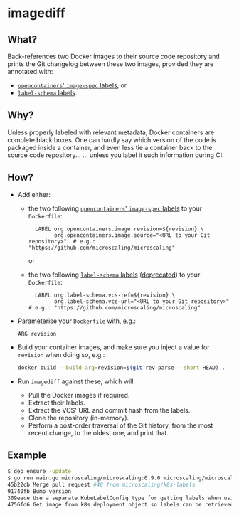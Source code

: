 # imagediff

## What?

Back-references two Docker images to their source code repository and prints the Git changelog between these two images, provided they are annotated with:

- [`opencontainers`' `image-spec` labels](https://github.com/opencontainers/image-spec/blob/master/annotations.md#pre-defined-annotation-keys), or
- [`label-schema` labels](https://microbadger.com/labels).

## Why?

Unless properly labeled with relevant metadata, Docker containers are complete black boxes.
One can hardly say which version of the code is packaged inside a container, and even less tie a container back to the source code repository...
... unless you label it such information during CI.

## How?

- Add either:

  - the two following [`opencontainers`' `image-spec` labels](https://github.com/opencontainers/image-spec/blob/master/annotations.md#pre-defined-annotation-keys) to your `Dockerfile`:

    ```
      LABEL org.opencontainers.image.revision=${revision} \
            org.opencontainers.image.source="<URL to your Git repository>"  # e.g.: "https://github.com/microscaling/microscaling"
    ```

    or

  - the two following [`label-schema` labels](https://microbadger.com/labels) ([deprecated](https://github.com/opencontainers/image-spec/blob/master/annotations.md#back-compatibility-with-label-schema)) to your `Dockerfile`:

    ```
      LABEL org.label-schema.vcs-ref=${revision} \
            org.label-schema.vcs-url="<URL to your Git repository>"  # e.g.: "https://github.com/microscaling/microscaling"
    ```

- Parameterise your `Dockerfile` with, e.g.:

  ```
  ARG revision
  ```

- Build your container images, and make sure you inject a value for `revision` when doing so, e.g.:

  ```bash
  docker build --build-arg=revision=$(git rev-parse --short HEAD) .
  ```

- Run `imagediff` against these, which will:

    - Pull the Docker images if required.
    - Extract their labels.
    - Extract the VCS' URL and commit hash from the labels.
    - Clone the repository (in-memory).
    - Perform a post-order traversal of the Git history, from the most recent change, to the oldest one, and print that.

## Example

```bash
$ dep ensure -update
$ go run main.go microscaling/microscaling:0.9.0 microscaling/microscaling:0.9.1
45b22cb Merge pull request #40 from microscaling/k8s-labels
91740fb Bump version
309eece Use a separate KubeLabelConfig type for getting labels when using Kubernetes
4756fd6 Get image from k8s deployment object so labels can be retrieved from the MicroBadger API. Move creating the k8s clientset to utils.
```
